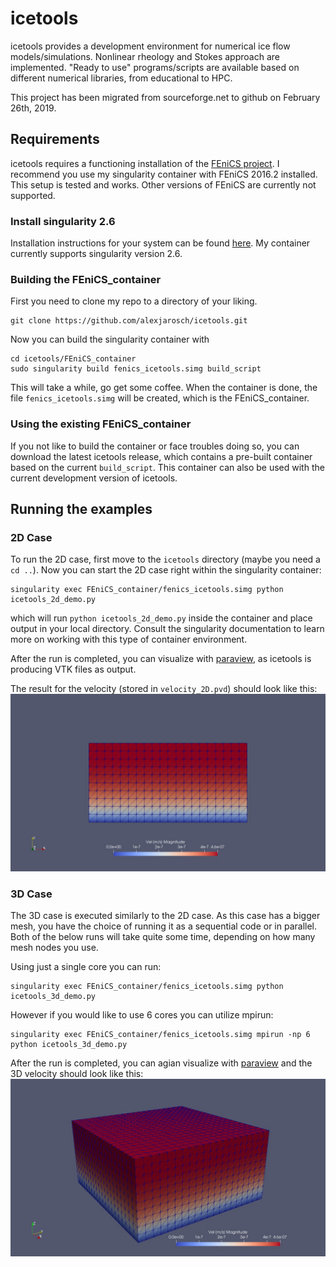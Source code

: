# icetools
icetools provides a development environment for numerical ice flow models/simulations. Nonlinear rheology and Stokes approach are implemented. "Ready to use" programs/scripts are available based on different numerical libraries, from educational to HPC.

This project has been migrated from sourceforge.net to github on February 26th, 2019.

## Requirements

icetools requires a functioning installation of the [FEniCS project](https://fenicsproject.org/).
I recommend you use my singularity container with FEniCS 2016.2 installed.
This setup is tested and works. Other versions of FEniCS are currently not supported.

### Install singularity 2.6

Installation instructions for your system can be found [here](https://www.sylabs.io/guides/2.6/user-guide/installation.html).
My container currently supports singularity version 2.6.

### Building the FEniCS_container

First you need to clone my repo to a directory of your liking.
```shell
git clone https://github.com/alexjarosch/icetools.git
```
Now you can build the singularity container with
```shell
cd icetools/FEniCS_container
sudo singularity build fenics_icetools.simg build_script
```
This will take a while, go get some coffee.
When the container is done, the file `fenics_icetools.simg` will be created, which is the FEniCS_container.

### Using the existing FEniCS_container

If you not like to build the container or face troubles doing so, you can download the latest icetools release, which contains a pre-built container based on the current `build_script`.
This container can also be used with the current development version of icetools.

## Running the examples

### 2D Case

To run the 2D case, first move to the `icetools` directory (maybe you need a `cd ..`).
Now you can start the 2D case right within the singularity container:
```shell
singularity exec FEniCS_container/fenics_icetools.simg python icetools_2d_demo.py
```
which will run `python icetools_2d_demo.py` inside the container and place output in your local directory. Consult the singularity documentation to learn more on working with this type of container environment.

After the run is completed, you can visualize with [paraview](https://www.paraview.org/), as icetools is producing VTK files as output.

The result for the velocity (stored in `velocity_2D.pvd`) should look like this:
![2D Results](https://github.com/alexjarosch/icetools/raw/master/figs/2d_result.jpeg "Velocity in 2D example")

### 3D Case

The 3D case is executed similarly to the 2D case. As this case has a bigger mesh, you have the choice of running it as a sequential code or in parallel. Both of the below runs will take quite some time, depending on how many mesh nodes you use.

Using just a single core you can run:
```shell
singularity exec FEniCS_container/fenics_icetools.simg python icetools_3d_demo.py
```
However if you would like to use 6 cores you can utilize mpirun:
```shell
singularity exec FEniCS_container/fenics_icetools.simg mpirun -np 6 python icetools_3d_demo.py
```
After the run is completed, you can agian visualize with [paraview](https://www.paraview.org/) and the 3D velocity should look like this:
![3D Results](https://github.com/alexjarosch/icetools/raw/master/figs/3d_result.jpeg "Velocity in 3D example")
